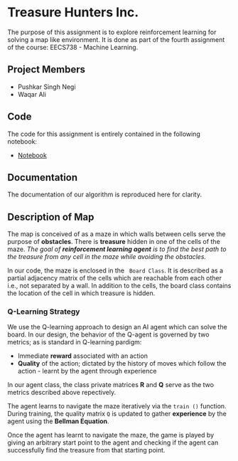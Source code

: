 # Treasure Hunters Inc.
The purpose of this assignment is to explore reinforcement learning for solving
a map like environment. It is done as part of the fourth assignment of the
course: EECS738 - Machine Learning.

## Project Members
  - Pushkar Singh Negi
  - Waqar Ali

## Code
The code for this assignment is entirely contained in the following notebook:
  - [Notebook](notebooks/qTreasureHunter.ipynb)

## Documentation
The documentation of our algorithm is reproduced here for clarity.

## Description of Map
The map is conceived of as a maze in which walls between cells serve the
purpose of **obstacles**. There is **treasure** hidden in one of the cells of
the maze. _The goal of **reinforcement learning agent** is to find the best
path to the treasure from any cell in the maze while avoiding the obstacles._

In our code, the maze is enclosed in the ``` Board Class```. It is
described as a partial adjacency matrix of the cells which are reachable from
each other i.e., not separated by a wall. In addition to the cells, the board
class contains the location of the cell in which treasure is hidden.

### Q-Learning Strategy
We use the Q-learning approach to design an AI agent which can solve the board.
In our design, the behavior of the Q-agent is governed by two metrics; as is
standard in Q-learning pardigm:
  - Immediate **reward** associated with an action
  - **Quality** of the action; dictated by the history of moves which follow
    the action - learnt by the agent through experience

In our agent class, the class private matrices **R** and **Q**
serve as the two metrics described above repectively.

The agent learns to navigate the maze iteratively via the ```train ()```
function. During training, the quality matrix ```Q``` is updated to gather
**experience** by the agent using the **Bellman Equation**.

Once the agent has learnt to navigate the maze, the game is played by giving an
arbitrary start point to the agent and checking if the agent can successfully
find the treasure from that starting point.
